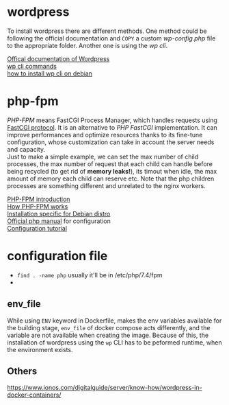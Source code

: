 # wordpress

To install wordpress there are different methods. One method could be following the official documentation and `COPY` a custom _wp-config.php_ file to the appropriate folder. Another one is using the _wp cli_.

[Offical documentation of Wordpress](https://developer.wordpress.org/advanced-administration/before-install/)  
[wp cli commands](https://developer.wordpress.org/cli/commands/)  
[how to install wp cli on debian](https://www.linode.com/docs/guides/how-to-install-wordpress-using-wp-cli-on-debian-10/)  

# php-fpm
_PHP-FPM_ means FastCGI Process Manager, which handles requests using [FastCGI protocol](../nginx/README.md/#cgi--fastcgi). It is an alternative to _PHP FastCGI_ implementation. It can improve performances and optimize resources thanks to its fine-tune configuration, whose customization can take in account the server needs and capacity.  
Just to make a simple example, we can set the max number of child processes, the max number of request that each child can handle before being recycled (to get rid of **memory leaks!**), its timout when idle, the max amount of memory each child can reserve etc. Note that the php children processes are something different and unrelated to the nginx workers.

[PHP-FPM introduction](https://dev.to/arsalanmee/understanding-php-fpm-a-comprehensive-guide-3ng8)  
[How PHP-FPM works](https://medium.com/@mgonzalezbaile/demystifying-nginx-and-php-fpm-for-php-developers-bba548dd38f9)  
[Installation specific for Debian distro](https://wiki.debian.org/PHP)  
[Official php manual](https://www.php.net/manual/en/install.fpm.configuration.php) for configuration  
[Configuration tutorial](https://www.digitalocean.com/community/tutorials/php-fpm-nginx)  

# configuration file
- `find . -name php` usually it'll be in /etc/php/7.4/fpm
- 

## env_file
While using `ENV` keyword in Dockerfile, makes the env variables available for the building stage, `env_file` of docker compose acts differently, and the variable are not available when creating the image. Because of this, the installation of wordpress using the `wp` CLI has to be peformed runtime, when the environment exists.

## Others
https://www.ionos.com/digitalguide/server/know-how/wordpress-in-docker-containers/
